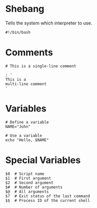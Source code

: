 
# Shebang
Tells the system which interpreter to use.
```
#!/bin/bash
```

# Comments
```
# This is a single-line comment 

: ' 
This is a 
multi-line comment 
'
```

# Variables
```
# Define a variable
NAME="John"

# Use a variable
echo "Hello, $NAME"

```

# Special Variables
```
$0  # Script name
$1  # First argument
$2  # Second argument
$#  # Number of arguments
$@  # All arguments
$?  # Exit status of the last command
$$  # Process ID of the current shell
```

